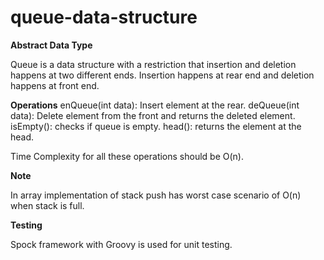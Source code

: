 # queue-data-structure

**Abstract Data Type**

Queue is a data structure with a restriction that insertion and deletion happens at two different ends. Insertion happens at rear end and deletion happens at front end.

**Operations**
enQueue(int data): Insert element at the rear.
deQueue(int data): Delete element from the front and returns the deleted element.
isEmpty(): checks if queue is empty.
head(): returns the element at the head.

Time Complexity for all these operations should be O(n).

**Note**

In array implementation of stack push has worst case scenario of O(n) when stack is full.

**Testing**

Spock framework with Groovy is used for unit testing.